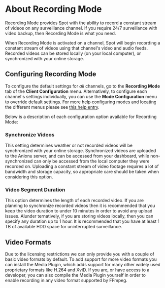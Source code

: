 # About Recording Mode

Recording Mode provides Spot with the ability to record a constant stream of videos on any surveillance channel. If you require 24/7 surveillance with video backup, then Recording Mode is what you need.

When Recording Mode is activated on a channel, Spot will begin recording a constant stream of videos using that channel's video and audio feeds. Recorded videos can be stored locally (on your local computer), or synchronized with your online storage. 

## Configuring Recording Mode

To configure the default settings for *all* channels, go to the **Recording Mode** tab of the **Client Configuration** menu.
Alternatively, to configure each channel's settings individually, you can use the **Mode Configuration** menu to override default settings. For more help configuring modes and locating the different menus please see [this help entry](http://anionu.com/help/dashboard#configuring-modes).

Below is a description of each configuration option available for Recording Mode:

### Synchronize Videos

This setting determines weather or not recorded videos will be synchronized with your online storage.
Synchronized videos are uploaded to the Anionu server, and can be accessed from your dashboard, while non-synchronized can only be accessed from the local computer they were recorded on. Uploading a constant stream of video footage requires a lot of bandwidth and storage capacity, so appropriate care should be taken when considering this option.

### Video Segment Duration

This option determines the length of each recorded video. If you are planning to synchronize recorded videos then it is recommended that you keep the video duration to under 10 minutes in order to avoid any upload issues. Alunder ternatively, if you are storing videos locally, then you can specify any duration up to 1 hour. It is recommended that you have at least 1 TB of available HDD space for uninterrupted surveillance.

## Video Formats

Due to the licensing restrictions we can only provide you with a couple of basic video formats by default.
To add support for more video formats you can install the Media Plugin, which adds support for many other widely used proprietary formats like H.264 and XviD.
If you are, or have access to a developer, you can also compile the Media Plugin yourself in order to enable recording in any video format supported by FFmpeg.
